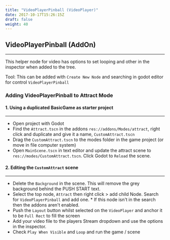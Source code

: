 ```yaml
---
title: "VideoPlayerPinball (VideoPlayer)"
date: 2017-10-17T15:26:15Z
draft: false
weight: 40
---
```


## VideoPlayerPinball (AddOn)
---

This helper node for video has options to set looping and other in the inspector when added to the tree.

Tool: This can be added with `Create New Node` and searching in godot editor for control `VideoPlayerPinball`

### Adding VideoPlayerPinball to Attract Mode

#### 1. Using a duplicated BasicGame as starter project
---

- Open project with Godot
- Find the `Attract.tscn` in the addons `res://addons/Modes/attract`, right click and duplicate and give it a name, `CustomAttract.tscn`
- Drag the `CustomAttract.tscn` to the modes folder in the game project (or move in file computer system)
- Open `MainScene.tscn` in text editor and update the attract scene to `res://modes/CustomAttract.tscn`. Click Godot to `Reload` the scene.

#### 2. Editing the `CustomAttract` scene
---

- Delete the `Background` in the scene. This will remove the grey background behind the PUSH START text.
- Select the top node, `Attract` then right click > add child Node. Search for `VideoPlayerPinball` and add one. * If this node isn't in the search then the addons aren't enabled.
- Push the `Layout` button whilst selected on the `VideoPlayer` and anchor it to be `Full Rect` to fill the screen
- Add your video file to the players Stream dropdown and use the options in the inspector.
- Check `Play When Visible` and `Loop` and run the game / scene